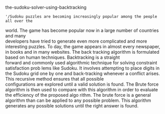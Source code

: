  the-sudoku-solver-using-backtracking



    '/Sudoku puzzles are becoming increasingly popular among the people all over the 
world. The game has become popular now in a large number of countries and many     
 developers have tried to generate even more complicated and more interesting puzzles. To
day, the game appears in almost every newspaper, in books and in many websites. The back
tracking algorithm is formulated based on human techniques. Backtracking is a straight  
forward and commonly used algorithmic technique for solving constraint satisfaction prob
lems like Sudoku. It involves attempting to place digits in the Sudoku grid one by one and 
back-tracking whenever a conflict arises. This recursive method ensures that all possible  
configurations are explored until a valid solution is found. The Brute force algorithm is then 
used to compare with this algorithm in order to evaluate the efficiency of the proposed algo
rithm. The brute force is a general algorithm than can be applied to any possible problem. 
This algorithm generates any possible solutions until the right answer is found.

